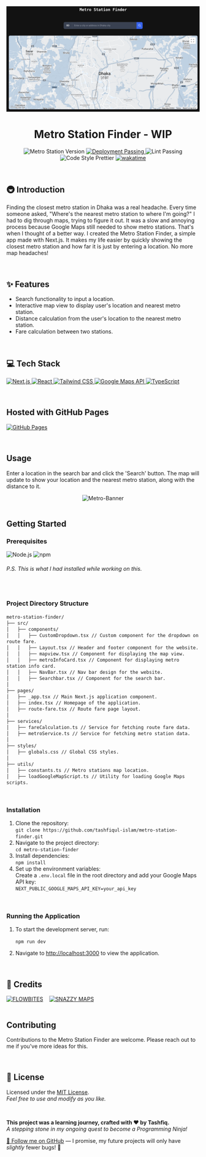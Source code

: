 <!-- Banner -->
<div align="center">
  <img src="https://raw.githubusercontent.com/tashfiqul-islam/metro-station-finder/master/public/assets/metro-station-finder.png" alt="Metro-Banner" />
</div>

<!-- Project Title Section -->
<h1 align="center">Metro Station Finder - WIP</h1>

<!-- GHA, Prettier, Linting & WakaTime Badges -->
<p align="center">
  <img src="https://custom-icon-badges.demolab.com/badge/Version-v0.0.2-blue?logo=metro-station-finder" alt="Metro Station Version">
  <a href="https://github.com/tashfiqul-islam/metro-station-finder/actions/workflows/nextjs.yml">
    <img src="https://img.shields.io/badge/Deployment-Passing-4BC51D?logo=github" alt="Deployment Passing">
  </a>
  <img src="https://img.shields.io/badge/Lint-Passing-00aa00?logo=eslint&logoColor=white" alt="Lint Passing">
  <img src="https://img.shields.io/badge/Code Style-Prettier-ff69b4?logo=prettier&logoColor=white" alt="Code Style Prettier">
  <a href="https://wakatime.com/badge/github/tashfiqul-islam/metro-station-finder">
    <img src="https://wakatime.com/badge/github/tashfiqul-islam/metro-station-finder.svg" alt="wakatime">
</a>
</p>

<br>

<!-- Introduction Section -->
<h2>🚇 Introduction</h2>
<p>
  Finding the closest metro station in Dhaka was a real headache. Every time someone asked, "Where's the nearest metro station to where I'm going?" I had to dig through maps, trying to figure it out. It was a slow and annoying process because Google Maps still needed to show metro stations. That's when I thought of a better way. I created the Metro Station Finder, a simple app made with Next.js. It makes my life easier by quickly showing the closest metro station and how far it is just by entering a location. No more map headaches!
</p>

<br>

<!-- Features Section -->
<h2>✨ Features</h2>
<ul>
  <li>Search functionality to input a location.</li>
  <li>Interactive map view to display user's location and nearest metro station.</li>
  <li>Distance calculation from the user's location to the nearest metro station.</li>
  <li>Fare calculation between two stations.</li>
</ul>

<br>

<!-- Technology Stack Section -->
<h2>💻 Tech Stack</h2>
<p>
  <!-- Next.js Badge -->
  <a href="https://nextjs.org/" target="_blank">
    <img src="https://img.shields.io/badge/Next.js-14.0.4-000000?style=for-the-badge&logo=next.js&logoColor=white" alt="Next.js">
  </a>
  <!-- React Badge -->
  <a href="https://reactjs.org/" target="_blank">
    <img src="https://img.shields.io/badge/React-18-61DAFB?style=for-the-badge&logo=react&logoColor=white" alt="React">
  </a>
  <!-- Tailwind CSS Badge -->
  <a href="https://tailwindcss.com/" target="_blank">
    <img src="https://img.shields.io/badge/Tailwind CSS-3.4.1-38B2AC?style=for-the-badge&logo=tailwind-css&logoColor=white" alt="Tailwind CSS">
  </a>
  <!-- Google Maps API Badge -->
  <a href="https://developers.google.com/maps/documentation/javascript/overview" target="_blank">
    <img src="https://img.shields.io/badge/Google Maps API-Latest-4285F4?style=for-the-badge&logo=google-maps&logoColor=white" alt="Google Maps API">
  </a>
  <!-- TypeScript Badge -->
  <a href="https://www.typescriptlang.org/" target="_blank">
    <img src="https://img.shields.io/badge/TypeScript-5-3178C6?style=for-the-badge&logo=typescript&logoColor=white" alt="TypeScript">
  </a>
</p>

<br>

<!-- Hosted with GitHub Pages -->
<h2>Hosted with GitHub Pages</h2>
<p>
  <a href="https://tashfiqul-islam.github.io/metro-station-finder/">
    <img src="https://img.shields.io/badge/GitHub Pages-Visit-181717?style=for-the-badge&logo=github&logoColor=white" alt="GitHub Pages">
  </a>
</p>

<br>

<!-- Usage -->
<h2>Usage</h2>
<p>
  Enter a location in the search bar and click the 'Search' button. The map will update to show your location and the nearest metro station, along with the distance to it.
</p>

<!-- Demo -->
<div align="center">
  <img src="https://raw.githubusercontent.com/tashfiqul-islam/metro-station-finder/master/public/assets/metro-station-finder.gif" alt="Metro-Banner" />
</div>

<br>

<!-- Getting Started Section -->
<h2>Getting Started</h2>

<!-- Prerequisites -->
<h3>Prerequisites</h3>
<p>
  <img src="https://img.shields.io/badge/Node.js-v20.11.0-339933?style=for-the-badge&logo=node.js&logoColor=white" alt="Node.js">
  <img src="https://img.shields.io/badge/npm-v10.3.0-CB3837?style=for-the-badge&logo=npm&logoColor=white" alt="npm">
</p>
<h6>
  <em>P.S. This is what I had installed while working on this.</em>
</h6>

<br>

<!-- Project Directory Structure -->
<h3>Project Directory Structure</h3>

```plaintext
metro-station-finder/
├── src/
│   ├── components/
│   │   ├── CustomDropdown.tsx // Custom component for the dropdown on route fare.
│   │   ├── Layout.tsx // Header and footer component for the website.
│   │   ├── mapview.tsx // Component for displaying the map view.
│   │   ├── metroInfoCard.tsx // Component for displaying metro station info card.
│   │   ├── NavBar.tsx // Nav bar design for the website.
│   │   ├── Searchbar.tsx // Component for the search bar.
│
├── pages/
│   ├── _app.tsx // Main Next.js application component.
│   ├── index.tsx // Homepage of the application.
│   ├── route-fare.tsx // Route fare page layout.
│
├── services/
│   ├── fareCalculation.ts // Service for fetching route fare data.
│   ├── metroService.ts // Service for fetching metro station data.
│
├── styles/
│   ├── globals.css // Global CSS styles.
│
├── utils/
│   ├── constants.ts // Metro stations map location.
│   ├── loadGoogleMapScript.ts // Utility for loading Google Maps scripts.
```

<br>

<!-- Installation -->
<h3>Installation</h3>
<ol>
  <li>Clone the repository:<br>
    <code>git clone https://github.com/tashfiqul-islam/metro-station-finder.git</code>
  </li>
  <li>Navigate to the project directory:<br>
    <code>cd metro-station-finder</code>
  </li>
  <li>Install dependencies:<br>
    <code>npm install</code>
  </li>
  <li>Set up the environment variables:<br>
    Create a <code>.env.local</code> file in the root directory and add your Google Maps API key:<br>
    <code>NEXT_PUBLIC_GOOGLE_MAPS_API_KEY=your_api_key</code>
  </li>
</ol>

<br>

<!-- Running the Application -->
<h3>Running the Application</h3>
<ol>
  <li><p>To start the development server, run: </p></li>
  <code>npm run dev</code>
  <li><p>Navigate to <a href="http://localhost:3000">http://localhost:3000</a> to view the application.</p></li>
</ol>

<br>

<!-- Credit Section -->
<h2>👏 Credits</h2>
<div style="display: flex; gap: 1rem;">
  <a href="https://flowbite.com" target="_blank">
    <img src="https://img.shields.io/badge/Search%20Bar%20Design-FLOWBITES-0073e6?style=for-the-badge&logo=data:image/png;base64,iVBORw0KGgoAAAANSUhEUgAAABgAAAAYCAYAAADgdz34AAAAZElEQVR42mP8/wM/Af1EWY2UYMRgKLFq1q6K9rKVavXq3Kioq2NrY2W4KA8kwsi4EK8vgAAAABJRU5ErkJggg=="
      alt="FLOWBITES" />
  </a>
  <a href="https://snazzymaps.com/style/83/muted-blue" target="_blank">
    <img src="https://img.shields.io/badge/Custom%20Map%20Design-SNAZZY%20MAPS-77AA77?style=for-the-badge&logo=data:image/png;base64,iVBORw0KGgoAAAANSUhEUgAAABgAAAAYCAYAAADgdz34AAAAVUlEQVR42mL4/wM/D5WYuyZjBhYGBgaGhobGBoYGBhYWVl5fJtihqKgohweKioKKIoYHoIuBoeGBooChoaGioKChhIKGhgoCBHYMGABiSp0HhIHM0AAAAAElFTkSuQmCC"
      alt="SNAZZY MAPS" />
  </a>
</div>

<br>

<!-- Contributing -->
<h2>Contributing</h2>
<p>
  Contributions to the Metro Station Finder are welcome. Please reach out to me if you've more ideas for this.
</p>

<br>

<!-- License section -->
<h2>📜 License</h2>
<p>
    Licensed under the <a href="LICENSE">MIT License</a>.<br>
    <em>Feel free to use and modify as you like.</em>
</p>

<br>

<!-- Footer Section -->
<div>
    <p>
        <strong>This project was a learning journey, crafted with ❤️ by Tashfiq.</strong><br>
        <em>A stepping stone in my ongoing quest to become a Programming Ninja!</em>
    </p>
    <p>
        <a href="https://github.com/tashfiqul-islam" target="_blank">🌟 Follow me on GitHub</a> —
        I promise, my future projects will only have <em>slightly</em> fewer bugs! 🐛
    </p>
</div>
